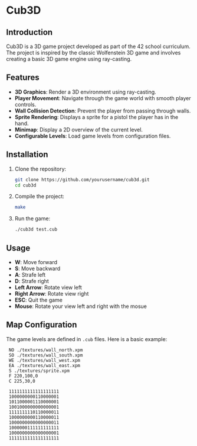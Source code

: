 # Cub3D

## Introduction
Cub3D is a 3D game project developed as part of the 42 school curriculum. The project is inspired by the classic Wolfenstein 3D game and involves creating a basic 3D game engine using ray-casting.

## Features
- **3D Graphics**: Render a 3D environment using ray-casting.
- **Player Movement**: Navigate through the game world with smooth player controls.
- **Wall Collision Detection**: Prevent the player from passing through walls.
- **Sprite Rendering**: Displays a sprite for a pistol the player has in the hand.
- **Minimap**: Display a 2D overview of the current level.
- **Configurable Levels**: Load game levels from configuration files.

## Installation
1. Clone the repository:
    ```sh
    git clone https://github.com/yourusername/cub3d.git
    cd cub3d
    ```
2. Compile the project:
    ```sh
    make
    ```
3. Run the game:
    ```sh
    ./cub3d test.cub
    ```

## Usage
- **W**: Move forward
- **S**: Move backward
- **A**: Strafe left
- **D**: Strafe right
- **Left Arrow**: Rotate view left
- **Right Arrow**: Rotate view right
- **ESC**: Quit the game
- **Mouse**: Rotate your view left and right with the mosue

## Map Configuration
The game levels are defined in `.cub` files. Here is a basic example:
   ```
    NO ./textures/wall_north.xpm
    SO ./textures/wall_south.xpm
    WE ./textures/wall_west.xpm
    EA ./textures/wall_east.xpm
    S ./textures/sprite.xpm
    F 220,100,0
    C 225,30,0

    1111111111111111111
    1000000000110000001
    1011000001110000001
    1001000000000000001
    1111111110110000011
    1000000000110000011
    1000000000000000011
    1000000111111111111
    1000000000000000001
    1111111111111111111
  ```
